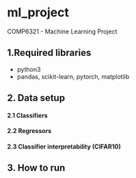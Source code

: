 # ml_project
COMP6321 - Machine Learning Project

## 1.Required libraries
-   python3
-   pandas, scikit-learn, pytorch, matplotlib

## 2. Data setup
  #### 2.1 Classifiers
  #### 2.2 Regressors
  #### 2.3 Classifier interpretability (CIFAR10)

## 3. How to run



